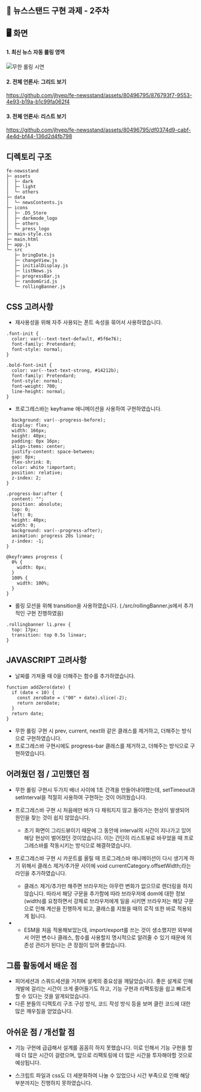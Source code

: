 ## 📰 뉴스스탠드 구현 과제 - 2주차

## 🖥 화면

#### 1. 최신 뉴스 자동 롤링 영역
![무한 롤링 시연](https://github.com/jhyep/fe-newsstand/assets/80496795/31ba835b-aab4-4770-8df2-97a1ebdea259)

#### 2. 전체 언론사: 그리드 보기


https://github.com/jhyep/fe-newsstand/assets/80496795/876793f7-9553-4e93-b19a-b1c99fa062f4


#### 3. 전체 언론사: 리스트 보기

https://github.com/jhyep/fe-newsstand/assets/80496795/df0374d9-cabf-4e4d-bf44-136d2d4fb798


## 디렉토리 구조

```
fe-newsstand
├─ assets
│  ├─ dark
│  ├─ light
│  └─ others
├─ data
│  └─ newsContents.js
├─ icons
│  ├─ .DS_Store
│  ├─ darkmode_logo
│  ├─ others
│  └─ press_logo
├─ main-style.css
├─ main.html
├─ app.js
└─ src
   ├─ bringDate.js
   ├─ changeView.js
   ├─ initialDisplay.js
   ├─ listNews.js
   ├─ progressBar.js
   ├─ randomGrid.js
   └─ rollingBanner.js
```

## CSS 고려사항

- 재사용성을 위해 자주 사용되는 폰트 속성을 묶어서 사용하였습니다.

```
.font-init {
  color: var(--text-text-default, #5f6e76);
  font-family: Pretendard;
  font-style: normal;
}

.bold-font-init {
  color: var(--text-text-strong, #14212b);
  font-family: Pretendard;
  font-style: normal;
  font-weight: 700;
  line-height: normal;
}
```

- 프로그레스바는 keyframe 애니메이션을 사용하여 구현하였습니다.

```.progress-bar {
  background: var(--progress-before);
  display: flex;
  width: 166px;
  height: 40px;
  padding: 0px 16px;
  align-items: center;
  justify-content: space-between;
  gap: 8px;
  flex-shrink: 0;
  color: white !important;
  position: relative;
  z-index: 2;
}

.progress-bar:after {
  content: "";
  position: absolute;
  top: 0;
  left: 0;
  height: 40px;
  width: 0;
  background: var(--progress-after);
  animation: progress 20s linear;
  z-index: -1;
}

@keyframes progress {
  0% {
    width: 0px;
  }
  100% {
    width: 100%;
  }
}

```

- 롤링 모션을 위해 transition을 사용하였습니다.
  (./src/rollingBanner.js에서 추가적인 구현 진행하였음)

```
.rollingbanner li.prev {
  top: 17px;
  transition: top 0.5s linear;
}
```

## JAVASCRIPT 고려사항

- 날짜를 가져올 때 0을 더해주는 함수를 추가하였습니다.

```
function addZero(date) {
  if (date < 10) {
    const zeroDate = ("00" + date).slice(-2);
    return zeroDate;
  }
  return date;
}
```

- 무한 롤링 구현 시 prev, current, next와 같은 클래스를 제거하고, 더해주는 방식으로 구현하였습니다.
- 프로그레스바 구현시에도 progress-bar 클래스를 제거하고, 더해주는 방식으로 구현하였습니다. 

## 어려웠던 점 / 고민했던 점

- 무한 롤링 구현시 두가지 배너 사이에 1초 간격을 만들어내야했는데, setTimeout과 setInterval을 적절히 사용하여 구현하는 것이 어려웠습니다.

- 프로그레스바 구현 시 처음에만 바가 다 채워지지 않고 돌아가는 현상이 발생되어 원인을 찾는 것이 쉽지 않았습니다.

  - 초기 화면이 그리드뷰이기 때문에 그 동안에 interval의 시간이 지나가고 있어 해당 현상이 벌어졌던 것이었습니다. 이는 간단히 리스트뷰로 바꾸었을 때 프로그레스바를 작동시키는 방식으로 해결하였습니다.

-  프로그레스바 구현 시 카운트를 올릴 때 프로그레스바 애니메이션이 다시 생기게 하기 위해서 클래스 제거/추가문 사이에 void currentCategory.offsetWidth;라는 라인을 추가하였습니다.
   -  클래스 제거/추가만 해주면 브라우저는 아무런 변화가 없으므로 렌더링을 하지 않습니다. 따라서 해당 구문을 추가함에 따라 브라우저에 dom에 대한 정보(width)를 요청하면서 강제로 브라우저에게 일을 시키면 브라우저는 해당 구문으로 인해 계산을 진행하게 되고, 클래스를 지웠을 때의 로직 또한 바로 적용되게 됩니다.

-  - ESM을 처음 적용해보았는데, import/export를 쓰는 것이 생소했지만 외부에서 어떤 변수나 클래스, 함수를 사용할지 명시적으로 알려줄 수 있기 때문에 의존성 관리가 된다는 큰 장점이 있어 좋았습니다.

## 그룹 활동에서 배운 점

- 피어세션과 스쿼드세션을 거치며 설계의 중요성을 깨달았습니다. 좋은 설계로 인해 개발에 걸리는 시간이 크게 줄어들기도 하고, 기능 구현과 리팩토링을 쉽고 빠르게 할 수 있다는 것을 알게되었습니다.
- 다른 분들의 디렉토리 구조 구성 방식, 코드 작성 방식 등을 보며 클린 코드에 대한 많은 깨우침을 얻었습니다.

## 아쉬운 점 / 개선할 점

- 기능 구현에 급급해서 설계를 꼼꼼히 하지 못했습니다. 이로 인해서 기능 구현을 할 때 더 많은 시간이 걸렸으며, 앞으로 리팩토링에 더 많은 시간을 투자해야할 것으로 예상됩니다.

- 스크립트 파일과 css도 더 세분화하여 나눌 수 있었으나 시간 부족으로 인해 해당 부분까지는 진행하지 못하였습니다.
